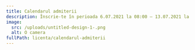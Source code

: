 ```yaml
---
title: Calendarul admiterii
description: Înscrie-te în perioada 6.07.2021 la 08:00 — 13.07.2021 la 14:00
image:
  src: /uploads/untitled-design-1-.png
  alt: O camera
fullPath: licenta/calendarul-admiterii
---
```

<Timeline slug="admitere-cti-is-licență"></Timeline>